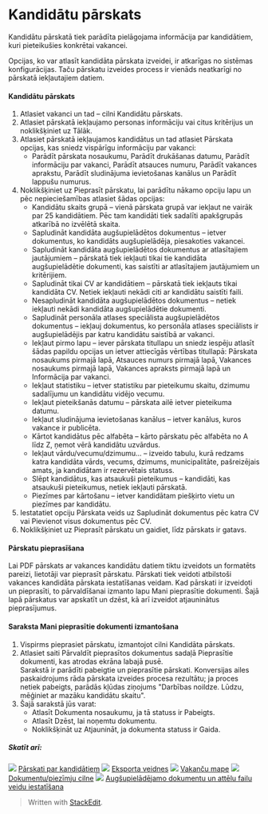 
# Kandidātu pārskats

Kandidātu pārskatā tiek parādīta pielāgojama informācija par kandidātiem, kuri pieteikušies konkrētai vakancei.

Opcijas, ko var atlasīt kandidāta pārskata izveidei, ir atkarīgas no sistēmas konfigurācijas. Taču pārskatu izveides process ir vienāds neatkarīgi no pārskatā iekļautajiem datiem.

#### Kandidātu pārskats

1.  Atlasiet vakanci un tad – cilni  Kandidātu pārskats.
2.  Atlasiet pārskatā iekļaujamo personas informāciju vai citus kritērijus un noklikšķiniet uz  Tālāk.
3.  Atlasiet pārskatā iekļaujamos kandidātus un tad atlasiet  Pārskata opcijas, kas sniedz vispārīgu informāciju par vakanci:
    -   Parādīt pārskata nosaukumu,  Parādīt drukāšanas datumu,  Parādīt informāciju par vakanci,  Parādīt atsauces numuru,  Parādīt vakances aprakstu,  Parādīt sludinājuma ievietošanas kanālus  un  Parādīt lappušu numurus.
4.  Noklikšķiniet uz  Pieprasīt pārskatu, lai parādītu nākamo opciju lapu un pēc nepieciešamības atlasiet šādas opcijas:
    -   Kandidātu skaits grupā  – vienā pārskata grupā var iekļaut ne vairāk par 25 kandidātiem. Pēc tam kandidāti tiek sadalīti apakšgrupās atkarībā no izvēlētā skaita.
    -   Sapludināt kandidāta augšupielādētos dokumentus  – ietver dokumentus, ko kandidāts augšupielādēja, piesakoties vakancei.
    -   Sapludināt kandidāta augšupielādētos dokumentus ar atlasītajiem jautājumiem  – pārskatā tiek iekļauti tikai tie kandidāta augšupielādētie dokumenti, kas saistīti ar atlasītajiem jautājumiem un kritērijiem.
    -   Sapludināt tikai CV ar kandidātiem  – pārskatā tiek iekļauts tikai kandidāta CV. Netiek iekļauti nekādi citi ar kandidātu saistīti faili.
    -   Nesapludināt kandidāta augšupielādētos dokumentus  – netiek iekļauti nekādi kandidāta augšupielādētie dokumenti.
    -   Sapludināt personāla atlases speciālista augšupielādētos dokumentus  – iekļauj dokumentus, ko personāla atlases speciālists ir augšupielādējis par katru kandidātu saistībā ar vakanci.
    -   Iekļaut pirmo lapu  – iever pārskata titullapu un sniedz iespēju atlasīt šādas papildu opcijas un ietver attiecīgās vērtības titullapā:  Pārskata nosaukums pirmajā lapā,  Atsauces numurs pirmajā lapā,  Vakances nosaukums pirmajā lapā,  Vakances apraksts pirmajā lapā  un  Informācija par vakanci.
    -   Iekļaut statistiku  – ietver statistiku par pieteikumu skaitu, dzimumu sadalījumu un kandidātu vidējo vecumu.
    -   Iekļaut pieteikšanās datumu  – pārskata ailē ietver pieteikuma datumu.
    -   Iekļaut sludinājuma ievietošanas kanālus  – ietver kanālus, kuros vakance ir publicēta.
    -   Kārtot kandidātus pēc alfabēta  – kārto pārskatu pēc alfabēta no A līdz Z, ņemot vērā kandidātu uzvārdus.
    -   Iekļaut vārdu/vecumu/dzimumu...  – izveido tabulu, kurā redzams katra kandidāta vārds, vecums, dzimums, municipalitāte, pašreizējais amats, ja kandidātam ir rezervētais statuss.
    -   Slēpt kandidātus, kas atsaukuši pieteikumus  – kandidāti, kas atsaukuši pieteikumus, netiek iekļauti pārskatā.
    -   Piezīmes par kārtošanu  – ietver kandidātam piešķirto vietu un piezīmes par kandidātu.
5.  Iestatatiet opciju  Pārskata veids  uz  Sapludināt dokumentus pēc katra CV  vai  Pievienot visus dokumentus pēc CV.
6.  Noklikšķiniet uz  Pieprasīt pārskatu  un gaidiet, līdz pārskats ir gatavs.

#### Pārskatu pieprasīšana

Lai PDF pārskats ar vakances kandidātu datiem tiktu izveidots un formatēts pareizi, lietotāji var pieprasīt pārskatu. Pārskati tiek veidoti atbilstoši vakances kandidāta pārskata iestatīšanas veidam. Kad pārskati ir izveidoti un pieprasīti, to pārvaldīšanai izmanto lapu  Mani pieprasītie dokumenti. Šajā lapā pārskatus var apskatīt un dzēst, kā arī izveidot atjauninātus pieprasījumus.

#### Saraksta Mani pieprasītie dokumenti izmantošana

1.  Vispirms pieprasiet pārskatu, izmantojot cilni  Kandidāta pārskats.
2.  Atlasiet saiti  Pārvaldīt pieprasītos dokumentus  sadaļā  Pieprasītie dokumenti, kas atrodas ekrāna labajā pusē.  
    Sarakstā ir parādīti pabeigtie un pieprasītie pārskati. Konversijas ailes paskaidrojums rāda pārskata izveides procesa rezultātu; ja proces netiek pabeigts, parādās kļūdas ziņojums "Darbības noildze. Lūdzu, mēģiniet ar mazāku kandidātu skaitu".
3.  Šajā sarakstā jūs varat:
    -   Atlasīt  Dokumenta nosaukumu, ja tā statuss ir  Pabeigts.
    -   Atlasīt  Dzēst, lai noņemtu dokumentu.
    -   Noklikšķināt uz  Atjaunināt, ja dokumenta statuss ir  Gaida.

##### Skatīt arī:

![](../Resources/Images/icon-document-link.png)  [Pārskati par kandidātiem](reporting_on_candidates.htm)
![](../Resources/Images/icon-document-link.png)  [Eksporta veidnes](export_templates.htm)
![](../Resources/Images/icon-document-link.png)  [Vakanču mape](vacancy_folder.htm)
![](../Resources/Images/icon-document-link.png)  [Dokumentu/piezīmju cilne](documents_notes_tab.htm)
![](../Resources/Images/icon-document-link.png)  [Augšupielādējamo dokumentu un attēlu failu veidu iestatīšana](setting_allowable_uploadable_document_and_image_file_types.htm)

> Written with [StackEdit](https://stackedit.io/).
<!--stackedit_data:
eyJoaXN0b3J5IjpbMzAwNzUxNzgwXX0=
-->